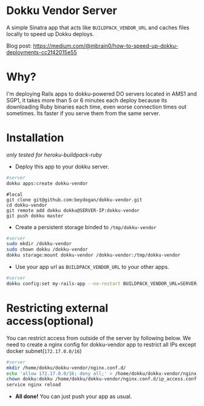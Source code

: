 # Dokku Vendor Server

A simple Sinatra app that acts like `BUILDPACK_VENDOR_URL` and caches files locally to speed up Dokku deploys.

Blog post: https://medium.com/@mbrain0/how-to-speed-up-dokku-deployments-cc2f42015e55

# Why?
I'm deploying Rails apps to dokku-powered DO servers located in AMS1 and SGP1, it takes more than 5 or 6 minutes each deploy because its downloading Ruby binaries each time, even worse connection times out sometimes. Its faster if you serve them from the same server.

# Installation

*only tested for heroku-buildpack-ruby*

* Deploy this app to your dokku server.

```bash
#server
dokku apps:create dokku-vendor
```

```
#local
git clone git@github.com:beydogan/dokku-vendor.git
cd dokku-vendor
git remote add dokku dokku@SERVER-IP:dokku-vendor
git push dokku master
```

* Create a persistent storage binded to `/tmp/dokku-vendor`


```bash
#server
sudo mkdir /dokku-vendor
sudo chown dokku /dokku-vendor
dokku storage:mount dokku-vendor /dokku-vendor:/tmp/dokku-vendor
```

* Use your app url as `BUILDPACK_VENDOR_URL` to your other apps.

```bash
#server
dokku config:set my-rails-app --no-restart BUILDPACK_VENDOR_URL=SERVER-IP:PORT/heroku-buildpack-ruby/
```


# Restricting external access(optional)

You can restrict access from outside of the server by following below. We need to create a nginx config for dokku-vendor app to restrict all IPs except docker subnet(`172.17.0.0/16`)

```bash
#server
mkdir /home/dokku/dokku-vendor/nginx.conf.d/
echo 'allow 172.17.0.0/16; deny all;' > /home/dokku/dokku-vendor/nginx.conf.d/ip_access.conf
chown dokku:dokku /home/dokku/dokku-vendor/nginx.conf.d/ip_access.conf
service nginx reload
```

* **All done!** You can just push your app as usual.
